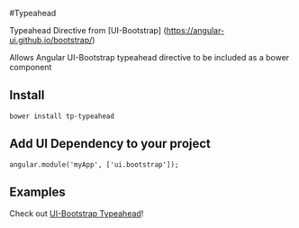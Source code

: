 #Typeahead
 
Typeahead Directive from [UI-Bootstrap] (https://angular-ui.github.io/bootstrap/)

Allows Angular UI-Bootstrap typeahead directive to be included as a bower component

## Install

    bower install tp-typeahead

## Add UI Dependency to your project

    angular.module('myApp', ['ui.bootstrap']);

## Examples

Check out [UI-Bootstrap Typeahead](https://angular-ui.github.io/bootstrap/#/typeahead)!

